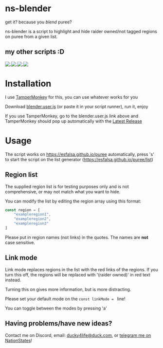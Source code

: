 # ns-blender
get it? because you *blend* puree?

ns-blender is a script to highlight and hide raider owned/not tagged regions on puree from a given list.

## my other scripts :D

<a href="https://github.com/ducky4life/ns-detag">
  <img align="center" src="https://ducky4life.vercel.app/api/pin/?username=ducky4life&repo=ns-detag&theme=algolia" />
</a>
<a href="https://github.com/ducky4life/ns-blender">
  <img align="center" src="https://ducky4life.vercel.app/api/pin/?username=ducky4life&repo=ns-blender&theme=algolia" />
</a>
<a href="https://github.com/ducky4life/ns-zombie">
  <img align="center" src="https://ducky4life.vercel.app/api/pin/?username=ducky4life&repo=ns-zombie&theme=algolia" />
</a>
<a href="https://github.com/ducky4life/ns-cardfinder">
  <img align="center" src="https://ducky4life.vercel.app/api/pin/?username=ducky4life&repo=ns-cardfinder&theme=algolia" />
</a>

# Installation
I use [TamperMonkey](https://www.tampermonkey.net/) for this, you can use whatever works for you

Download [blender.user.js](https://github.com/ducky4life/ns-blender/raw/refs/heads/main/blender.user.js) (or paste it in your script runner), run it, enjoy

If you use TamperMonkey, go to the blender.user.js link above and TamperMonkey should pop up automatically with the [Latest Release](https://github.com/ducky4life/ns-blender/releases/latest)

# Usage

The script works on https://esfalsa.github.io/puree automatically, press 's' to start the script on the list generator (https://esfalsa.github.io/puree/list)

## Region list

The supplied region list is for testing purposes only and is not comprehensive, or may not match what you want to hide.

You can modify the list by editing the region array using this format:

```js
const region = [
    "exampleregion1",
    "exampleregion2",
    "exampleregion3"
]
```
Please put in region names (not links) in the quotes. The names are **not** case sensitive.

## Link mode

Link mode replaces regions in the list with the red links of the regions. If you turn this off, the regions will be replaced with '(raider owned)' in red text instead.

Turning this on gives more information, but is more distracting.

Please set your default mode on the `const linkMode = ` line!

You can toggle between the modes by pressing 'a'

## Having problems/have new ideas?

Contact me on Discord, email: ducky4life@duck.com, or [telegram me on NationStates](https://www.nationstates.net/page=compose_telegram?tgto=ducky)!
